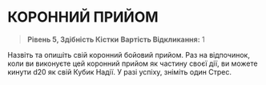 ﻿# КОРОННИЙ ПРИЙОМ

> **Рівень 5, Здібність Кістки**
> **Вартість Відкликання:** 1

Назвіть та опишіть свій коронний бойовий прийом. Раз на відпочинок, коли ви виконуєте цей коронний прийом як частину своєї дії, ви можете кинути d20 як свій Кубик Надії. У разі успіху, зніміть один Стрес.